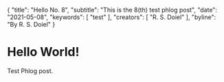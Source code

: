 {
	"title": "Hello No. 8",
	"subtitle": "This is the 8(th) test phlog post",
	"date": "2021-05-08",
	"keywords": [ "test" ],
	"creators": [ "R. S. Doiel" ],
	"byline": "By R. S. Doiel"
}


# Hello World!

Test Phlog post.
